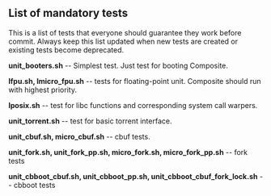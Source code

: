 List of mandatory tests
--------------------------------

This is a list of tests that everyone should guarantee they work before commit. Always keep this list 
updated when new tests are created or existing tests become deprecated.

**unit_booters.sh** -- Simplest test. Just test for booting Composite.

**lfpu.sh, lmicro_fpu.sh** -- tests for floating-point unit. Composite should run with highest priority.

**lposix.sh** -- test for libc functions and corresponding system call warpers.

**unit_torrent.sh** -- test for basic torrent interface.

**unit_cbuf.sh, micro_cbuf.sh** -- cbuf tests.

**unit_fork.sh, unit_fork_pp.sh, micro_fork.sh, micro_fork_pp.sh** -- fork tests

**unit_cbboot_cbuf.sh, unit_cbboot_pp.sh, unit_cbboot_cbuf_fork_lock.sh** -- cbboot tests
